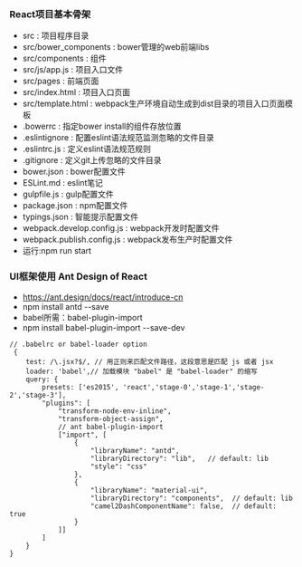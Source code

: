 ### React项目基本骨架
+ src : 项目程序目录
+ src/bower_components : bower管理的web前端libs
+ src/components : 组件
+ src/js/app.js : 项目入口文件
+ src/pages : 前端页面
+ src/index.html : 项目入口页面
+ src/template.html : webpack生产环境自动生成到dist目录的项目入口页面模板
+ .bowerrc : 指定bower install的组件存放位置
+ .eslintignore : 配置eslint语法规范监测忽略的文件目录
+ .eslintrc.js : 定义eslint语法规范规则
+ .gitignore : 定义git上传忽略的文件目录
+ bower.json : bower配置文件
+ ESLint.md : eslint笔记
+ gulpfile.js : gulp配置文件
+ package.json : npm配置文件
+ typings.json : 智能提示配置文件
+ webpack.develop.config.js : webpack开发时配置文件
+ webpack.publish.config.js : webpack发布生产时配置文件
+ 运行:npm run start

### UI框架使用 Ant Design of React
+ https://ant.design/docs/react/introduce-cn
+ npm install antd --save
+ babel所需：babel-plugin-import
+ npm install babel-plugin-import --save-dev
```
// .babelrc or babel-loader option
 {
    test: /\.jsx?$/, // 用正则来匹配文件路径，这段意思是匹配 js 或者 jsx
    loader: 'babel',// 加载模块 "babel" 是 "babel-loader" 的缩写
    query: {
        presets: ['es2015', 'react','stage-0','stage-1','stage-2','stage-3'],
        "plugins": [
            "transform-node-env-inline",
            "transform-object-assign",
            // ant babel-plugin-import
            ["import", [
                {
                    "libraryName": "antd",
                    "libraryDirectory": "lib",   // default: lib
                    "style": "css"
                },
                {
                    "libraryName": "material-ui",
                    "libraryDirectory": "components",  // default: lib
                    "camel2DashComponentName": false,  // default: true
                }
            ]]
        ]
    }
}
```
